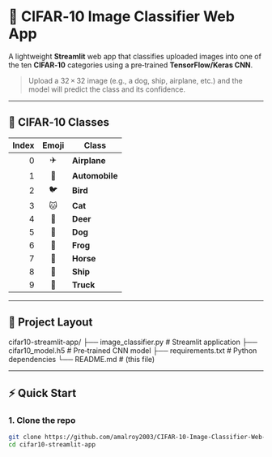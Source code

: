 # 🚀 CIFAR‑10 Image Classifier Web App

A lightweight **Streamlit** web app that classifies uploaded images into one of the ten **CIFAR‑10** categories using a pre‑trained **TensorFlow/Keras CNN**.

> Upload a 32 × 32 image (e.g., a dog, ship, airplane, etc.) and the model will predict the class and its confidence.

---

## 🧠 CIFAR‑10 Classes

| Index | Emoji | Class      |
|------:|:-----:|------------|
| 0     | ✈️     | **Airplane**   |
| 1     | 🚗     | **Automobile** |
| 2     | 🐦     | **Bird**       |
| 3     | 🐱     | **Cat**        |
| 4     | 🦌     | **Deer**       |
| 5     | 🐶     | **Dog**        |
| 6     | 🐸     | **Frog**       |
| 7     | 🐴     | **Horse**      |
| 8     | 🚢     | **Ship**       |
| 9     | 🚚     | **Truck**      |

---

## 📂 Project Layout

cifar10-streamlit-app/
├── image_classifier.py # Streamlit application
├── cifar10_model.h5 # Pre‑trained CNN model
├── requirements.txt # Python dependencies
└── README.md # (this file)


---

## ⚡ Quick Start

### 1. Clone the repo

```bash
git clone https://github.com/amalroy2003/CIFAR-10-Image-Classifier-Web-App.git
cd cifar10-streamlit-app
